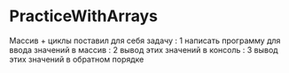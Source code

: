 # PracticeWithArrays
Массив + циклы
поставил для себя задачу : 1 написать программу для ввода значений в массив
                         : 2 вывод этих значений в консоль
                         : 3 вывод этих значений в обратном порядке
